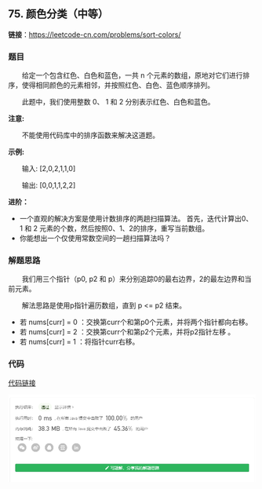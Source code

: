 ## 75. 颜色分类（中等）

**链接**：https://leetcode-cn.com/problems/sort-colors/

### 题目

&emsp;&emsp;给定一个包含红色、白色和蓝色，一共 n 个元素的数组，原地对它们进行排序，使得相同颜色的元素相邻，并按照红色、白色、蓝色顺序排列。

&emsp;&emsp;此题中，我们使用整数 0、 1 和 2 分别表示红色、白色和蓝色。

**注意:**

&emsp;&emsp;不能使用代码库中的排序函数来解决这道题。

**示例:**

&emsp;&emsp;输入: [2,0,2,1,1,0]

&emsp;&emsp;输出: [0,0,1,1,2,2]

**进阶：**

* 一个直观的解决方案是使用计数排序的两趟扫描算法。
首先，迭代计算出0、1 和 2 元素的个数，然后按照0、1、2的排序，重写当前数组。
* 你能想出一个仅使用常数空间的一趟扫描算法吗？


### 解题思路

&emsp;&emsp;我们用三个指针（p0, p2 和 p）来分别追踪0的最右边界，2的最左边界和当前元素。

&emsp;&emsp;解法思路是使用p指针遍历数组，直到 p <= p2 结束。

* 若 nums[curr] = 0 ：交换第curr个和第p0个元素，并将两个指针都向右移。
* 若 nums[curr] = 2 ：交换第curr个和第p2个元素，并将p2指针左移 。
* 若 nums[curr] = 1 ：将指针curr右移。


### 代码

[代码链接](Solution.java)

![提交记录](75.png)
